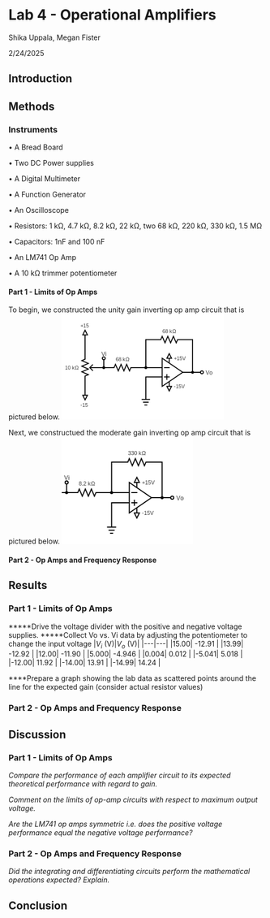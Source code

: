 # Lab 4 - Operational Amplifiers

Shika Uppala, Megan Fister

2/24/2025

## Introduction



## Methods
### Instruments
• A Bread Board

• Two DC Power supplies

• A Digital Multimeter

• A Function Generator

• An Oscilloscope

• Resistors: 1 kΩ, 4.7 kΩ, 8.2 kΩ, 22 kΩ, two 68 kΩ, 220 kΩ, 330 kΩ, 1.5 MΩ

• Capacitors: 1nF and 100 nF

• An LM741 Op Amp

• A 10 kΩ trimmer potentiometer

#### Part 1 - Limits of Op Amps
To begin, we constructed the unity gain inverting op amp circuit that is pictured below.
![Inverting Op Amp](https://github.com/meganfister/Lab4/blob/main/Lab%204%20Inverting%20Op%20Amp.png)

Next, we constructued the moderate gain inverting op amp circuit that is pictured below.
![Moderate Gain Op Amp](https://github.com/meganfister/Lab4/blob/main/Lab%204%20Moderate%20Gain%20Op%20Amp.png)


#### Part 2 - Op Amps and Frequency Response


## Results

### Part 1 - Limits of Op Amps
*****Drive the voltage divider with the positive and negative voltage supplies.
*****Collect Vo vs. Vi data by adjusting the potentiometer to change the input voltage
|$V_i$ (V)|$V_o$ (V)|
|---|---|
|15.00|  -12.91 |
|13.99| -12.92  |
|12.00|  -11.90  |
|5.000|  -4.946 |
|0.004| 0.012   |
|-5.041|  5.018  |
|-12.00|  11.92  |
|-14.00|  13.91 |
|-14.99| 14.24   |

****Prepare a graph showing the lab data as scattered points around the line for the expected gain (consider actual resistor values)


### Part 2 - Op Amps and Frequency Response


## Discussion
### Part 1 - Limits of Op Amps
_Compare the performance of each amplifier circuit to its expected theoretical performance with regard to gain._

_Comment on the limits of op-amp circuits with respect to maximum output voltage._

_Are the LM741 op amps symmetric i.e. does the positive voltage performance equal the negative voltage performance?_


### Part 2 - Op Amps and Frequency Response
_Did the integrating and differentiating circuits perform the mathematical operations expected? Explain._

## Conclusion
